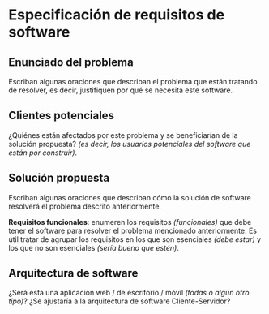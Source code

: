 # Especificación de requisitos de software

## Enunciado del problema

Escriban algunas oraciones que describan el problema que están tratando de resolver, es decir, justifiquen por qué se necesita este software.

## Clientes potenciales
 

¿Quiénes están afectados por este problema y se beneficiarían de la solución propuesta? *(es decir, los usuarios potenciales del software que están por construir)*.

## Solución propuesta 

Escriban algunas oraciones que describan cómo la solución de software resolverá el problema descrito anteriormente.

**Requisitos funcionales**: enumeren los requisitos *(funcionales)* que debe tener el software para resolver el problema mencionado anteriormente. Es útil tratar de agrupar los requisitos en los que son esenciales *(debe estar)* y los que no son esenciales *(sería bueno que estén)*.
 
## Arquitectura de software

¿Será esta una aplicación web / de escritorio / móvil *(todas o algún otro tipo)*? ¿Se ajustaría a la arquitectura de software Cliente-Servidor? 